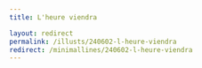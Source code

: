 ```yaml
---
title: L'heure viendra

layout: redirect
permalink: /illusts/240602-l-heure-viendra
redirect: /minimallines/240602-l-heure-viendra
---
```

